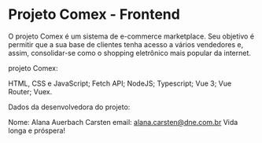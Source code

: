 # Projeto Comex - Frontend
O projeto Comex é um sistema de e-commerce marketplace. Seu objetivo é permitir que a sua base de clientes tenha acesso a vários vendedores e, assim, consolidar-se como o shopping eletrônico mais popular da internet.

projeto Comex:

HTML, CSS e JavaScript;
Fetch API;
NodeJS;
Typescript;
Vue 3;
Vue Router;
Vuex.

Dados da desenvolvedora do projeto:

Nome: Alana Auerbach Carsten
email: alana.carsten@dne.com.br
Vida longa e próspera!
